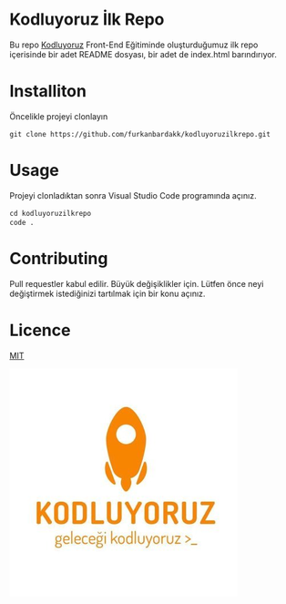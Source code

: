 # Kodluyoruz İlk Repo

Bu repo [Kodluyoruz](https://www.kodluyoruz.org/) Front-End Eğitiminde oluşturduğumuz ilk repo içerisinde bir adet
README dosyası, bir adet de index.html barındırıyor.

# Installiton

Öncelikle projeyi clonlayın

```
git clone https://github.com/furkanbardakk/kodluyoruzilkrepo.git

```

# Usage

Projeyi clonladıktan sonra Visual Studio Code programında açınız.

```
cd kodluyoruzilkrepo
code .
```
# Contributing 

Pull requestler kabul edilir. Büyük değişiklikler için. Lütfen önce neyi değiştirmek 
istediğinizi tartılmak için bir konu açınız.

# Licence

[MIT](https://opensource.org/licenses/MIT)



![Logo](https://raw.githubusercontent.com/Kodluyoruz/taskforce/git/git/markdown-nedir-nasil-kullaniriz-/figures/kodluyoruz_logo.jpg)
